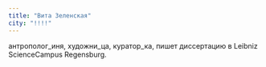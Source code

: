 ```yaml
---
title: "Вита Зеленская"
city: "!!!!"
---
```


антрополог_иня, художни_ца, куратор_ка, пишет диссертацию в Leibniz ScienceCampus Regensburg.
